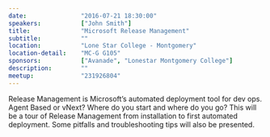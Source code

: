 ```yaml
---
date:               "2016-07-21 18:30:00"
speakers:           ["John Smith"]
title:              "Microsoft Release Management"
subtitle:           ""
location:           "Lone Star College - Montgomery"
location-detail:    "MC-G G105"
sponsors:           ["Avanade", "Lonestar Montgomery College"]
description:        ""
meetup:             "231926804"
---
```

Release Management is Microsoft’s automated deployment tool for dev ops. Agent Based or vNext? 
Where do you start and where do you go? This will be a tour of Release Management from installation 
to first automated deployment. Some pitfalls and troubleshooting tips will also be presented.
